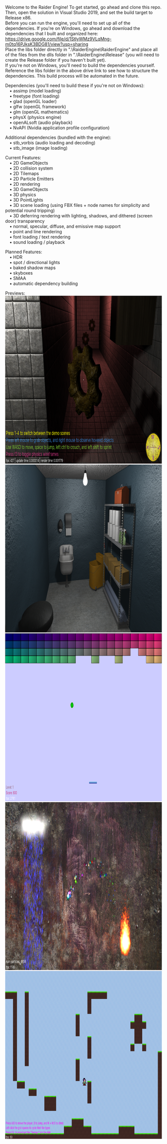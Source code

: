Welcome to the Raider Engine! To get started, go ahead and clone this repo. Then, open the solution in Visual Studio 2019, and set the build target to Release x86.  
Before you can run the engine, you'll need to set up all of the dependencies. If you're on  Windows, go ahead and download the dependencies that I built and organized here: https://drive.google.com/file/d/1StlyWMz9VLqMng-m0tq16PJksK3BDG81/view?usp=sharing  
Place the libs folder directly in ".\RaiderEngine\RaiderEngine" and place all of the files from the dlls folder in ".\RaiderEngine\Release" (you will need to create the Release folder if you haven't built yet).  
If you're not on Windows, you'll need to build the dependencies yourself. Reference the libs folder in the above drive link to see how to structure the dependencies. This build process will be automated in the future.  
  
Dependencies (you'll need to build these if you're not on Windows):  
 • assimp (model loading)  
 • freetype (font loading)  
 • glad (openGL loader)  
 • glfw (openGL framework)  
 • glm (openGL mathematics)  
 • physX (physics engine)  
 • openALsoft (audio playback)  
 • NvAPI (Nvidia application profile configuration)  
  
Additional dependencies (bundled with the engine):  
 • stb_vorbis (audio loading and decoding)  
 • stb_image (image loading)  
  
Current Features:  
 • 2D GameObjects  
 • 2D collision system  
 • 2D Tilemaps  
 • 2D Particle Emitters  
 • 2D rendering  
 • 3D GameObjects  
 • 3D physics  
 • 3D PointLights  
 • 3D scene loading (using FBX files + node names for simplicity and potential round tripping)  
 • 3D deferring rendering with lighting, shadows, and dithered (screen door) transparency  
 • normal, specular, diffuse, and emissive map support  
 • point and line rendering  
 • font loading / text rendering  
 • sound loading / playback  
  
Planned Features:  
 • HDR  
 • spot / directional lights  
 • baked shadow maps  
 • skyboxes  
 • SMAA  
 • automatic dependency building  
  
Previews:  
<img src="previews\2_28_20 (3d carousel - hallway).png" width="960" height="540">  
<img src="previews\4_5_20 (3d carousel - storage closet).png" width="960" height="540">  
<img src="previews\1_30_20 (brick breaker).png" width="960" height="540">  
<img src="previews\1_31_20 (2d particles).png" width="960" height="540">  
<img src="previews\2_17_20 (2d platformer).png" width="960" height="540">